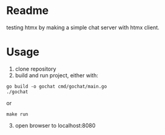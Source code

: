 # Readme

testing htmx by making a simple chat server with htmx client.

# Usage

1. clone repository
2. build and run project, either with:

```
go build -o gochat cmd/gochat/main.go
./gochat
```

or 

```
make run
```
3. open browser to localhost:8080

